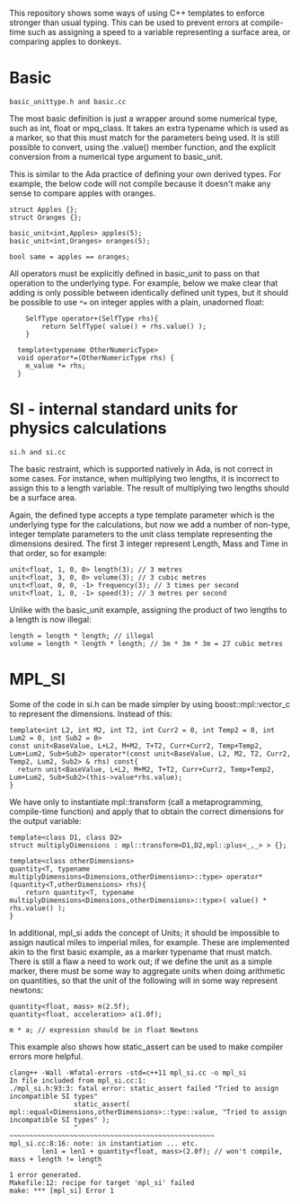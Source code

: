 This repository shows some ways of using C++ templates to enforce stronger than usual typing. This
can be used to prevent errors at compile-time such as assigning a speed to a variable representing
a surface area, or comparing apples to donkeys.

# Basic

```
basic_unittype.h and basic.cc
```

The most basic definition is just a wrapper around some numerical type, such as int, float or
mpq_class. It takes an extra typename which is used as a marker, so that this must match for the
parameters being used. It is still possible to convert, using the .value() member function, and the
explicit conversion from a numerical type argument to basic_unit.

This is similar to the Ada practice of defining your own derived types. For example, the below code
will not compile because it doesn't make any sense to compare apples with oranges.

```
struct Apples {};
struct Oranges {};

basic_unit<int,Apples> apples(5);
basic_unit<int,Oranges> oranges(5);

bool same = apples == oranges;
```

All operators must be explicitly defined in basic_unit to pass on that operation to the underlying
type. For example, below we make clear that adding is only possible between identically defined unit
types, but it should be possible to use `*=` on integer apples with a plain, unadorned float:

```
	SelfType operator+(SelfType rhs){
		return SelfType( value() + rhs.value() );
	}

  template<typename OtherNumericType>
  void operator*=(OtherNumericType rhs) {
    m_value *= rhs;
  }
```

# SI - internal standard units for physics calculations

```
si.h and si.cc
```

The basic restraint, which is supported natively in Ada, is not correct in some cases. For instance,
when multiplying two lengths, it is incorrect to assign this to a length variable. The result of
multiplying two lengths should be a surface area.

Again, the defined type accepts a type template parameter which is the underlying type for the calculations,
but now we add a number of non-type, integer template parameters to the unit class template representing the
dimensions desired. The first 3 integer represent Length, Mass and Time in that order, so for
example:

```
unit<float, 1, 0, 0> length(3); // 3 metres
unit<float, 3, 0, 0> volume(3); // 3 cubic metres
unit<float, 0, 0, -1> frequency(3); // 3 times per second
unit<float, 1, 0, -1> speed(3); // 3 metres per second
```

Unlike with the basic_unit example, assigning the product of two lengths to a length is now illegal:

```
length = length * length; // illegal
volume = length * length * length; // 3m * 3m * 3m = 27 cubic metres
```

# MPL_SI

Some of the code in si.h can be made simpler by using boost::mpl::vector_c to represent the
dimensions. Instead of this:

```
template<int L2, int M2, int T2, int Curr2 = 0, int Temp2 = 0, int Lum2 = 0, int Sub2 = 0>
const unit<BaseValue, L+L2, M+M2, T+T2, Curr+Curr2, Temp+Temp2, Lum+Lum2, Sub+Sub2> operator*(const unit<BaseValue, L2, M2, T2, Curr2, Temp2, Lum2, Sub2> & rhs) const{
  return unit<BaseValue, L+L2, M+M2, T+T2, Curr+Curr2, Temp+Temp2, Lum+Lum2, Sub+Sub2>(this->value*rhs.value);
}
```

We have only to instantiate mpl::transform (call a metaprogramming, compile-time function) and apply
that to obtain the correct dimensions for the output variable:

```
template<class D1, class D2>
struct multiplyDimensions : mpl::transform<D1,D2,mpl::plus<_,_> > {};

template<class otherDimensions>
quantity<T, typename multiplyDimensions<Dimensions,otherDimensions>::type> operator*(quantity<T,otherDimensions> rhs){
	return quantity<T, typename multiplyDimensions<Dimensions,otherDimensions>::type>( value() * rhs.value() );
}
```

In additional, mpl_si adds the concept of Units; it should be impossible to assign nautical miles to
imperial miles, for example. These are implemented akin to the first basic example, as a marker
typename that must match. There is still a flaw a need to work out; if we define the unit as a
simple marker, there must be some way to aggregate units when doing arithmetic on quantities, so
that the unit of the following will in some way represent newtons:

```
quantity<float, mass> m(2.5f);
quantity<float, acceleration> a(1.0f);

m * a; // expression should be in float Newtons
```

This example also shows how static_assert can be used to make compiler errors more helpful.

```
clang++ -Wall -Wfatal-errors -std=c++11 mpl_si.cc -o mpl_si
In file included from mpl_si.cc:1:
./mpl_si.h:93:3: fatal error: static_assert failed "Tried to assign incompatible SI types"
                static_assert( mpl::equal<Dimensions,otherDimensions>::type::value, "Tried to assign incompatible SI types" );
                ^              ~~~~~~~~~~~~~~~~~~~~~~~~~~~~~~~~~~~~~~~~~~~~~~~~~~~
mpl_si.cc:8:16: note: in instantiation ... etc.
        len1 = len1 + quantity<float, mass>(2.0f); // won't compile, mass + length != length
                      ^
1 error generated.
Makefile:12: recipe for target 'mpl_si' failed
make: *** [mpl_si] Error 1
```

